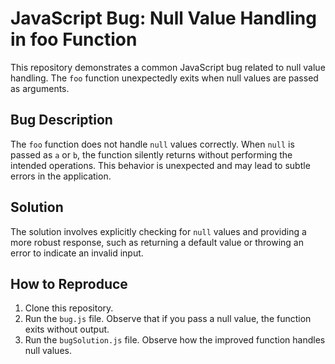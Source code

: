 # JavaScript Bug: Null Value Handling in foo Function

This repository demonstrates a common JavaScript bug related to null value handling.  The `foo` function unexpectedly exits when null values are passed as arguments.

## Bug Description
The `foo` function does not handle `null` values correctly.  When `null` is passed as `a` or `b`, the function silently returns without performing the intended operations.  This behavior is unexpected and may lead to subtle errors in the application.

## Solution
The solution involves explicitly checking for `null` values and providing a more robust response, such as returning a default value or throwing an error to indicate an invalid input.

## How to Reproduce
1. Clone this repository.
2. Run the `bug.js` file. Observe that if you pass a null value, the function exits without output.
3. Run the `bugSolution.js` file. Observe how the improved function handles null values.